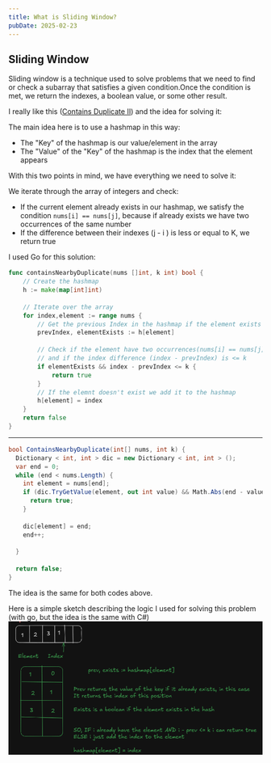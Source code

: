 ```yaml
---
title: What is Sliding Window?
pubDate: 2025-02-23
---
```


## Sliding Window

Sliding window is a technique used to solve problems that we need to find or check a subarray that satisfies a given condition.Once the condition is met, we return the indexes, a boolean value, or some other result.

I really like this ([Contains Duplicate II](https://leetcode.com/problems/contains-duplicate-ii/)) and the idea for solving it:

The main idea here is to use a hashmap in this way:

- The "Key" of the hashmap is our value/element in the array
- The "Value" of the "Key" of the hashmap is the index that the element appears

With this two points in mind, we have everything we need to solve it:

We iterate through the array of integers and check:

- If the current element already exists in our hashmap, we satisfy the condition `nums[i] == nums[j]`, because if already exists we have two occurrences of the same number
- If the difference between their indexes (j - i ) is less or equal to K, we return true

I used Go for this solution:

```go
func containsNearbyDuplicate(nums []int, k int) bool {
	// Create the hashmap
	h := make(map[int]int)

	// Iterate over the array
	for index,element := range nums {
		// Get the previous Index in the hashmap if the element exists
		prevIndex, elementExists := h[element]

		// Check if the element have two occurrences(nums[i] == nums[j])
		// and if the index difference (index - prevIndex) is <= k
		if elementExists && index - prevIndex <= k {
			return true
		}
		// If the elemnt doesn't exist we add it to the hashmap
		h[element] = index
	}
	return false
}
```

---

```cs
bool ContainsNearbyDuplicate(int[] nums, int k) {
  Dictionary < int, int > dic = new Dictionary < int, int > ();
  var end = 0;
  while (end < nums.Length) {
    int element = nums[end];
    if (dic.TryGetValue(element, out int value) && Math.Abs(end - value) <= k) {
      return true;
    }

    dic[element] = end;
    end++;

  }

  return false;
}
```

The idea is the same for both codes above.

Here is a simple sketch describing the logic I used for solving this problem (with go, but the idea is the same with C#)
![](../../images/excalidraw/sliding-window/sliding-window-sketch.png)
